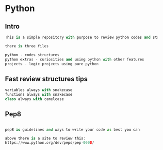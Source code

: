 # Python

## Intro
```python
This is a simple repository with purpose to review python codes and structures

there is three files

python - codes structures
python extras - curiosities and using python with other features
projects - logic projects using pure python

```

## Fast review structures tips
```python
variables always with snakecase
functions always with snakecase
class always with camelcase
```

## Pep8
```python

pep8 is guidelines and ways to write your code as best you can

above there is a site to review this:
https://www.python.org/dev/peps/pep-0008/
```
